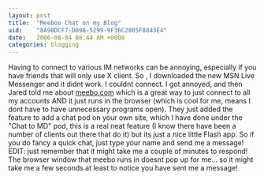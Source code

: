 ```yaml
---
layout: post
title:  "Meeboo Chat on my Blog"
uid:	"8A98DCF7-D098-5299-9F36C2805F8843E4"
date:   2006-08-04 08:44 AM +0000
categories: blogging
---
```

<p>Having to connect to various IM networks can be annoying, especially if you have friends that will only use X client. So , I downloaded the new MSN Live Messenger and it didnt work. I couldnt connect. I got annoyed, and then Jared told me about <a href="http://www.meebo.com">meebo.com</a> which is a great way to just connect to all my accounts AND it just runs in the browser (which is cool for me, means I dont have to have unnecessary programs open). They just added the feature to add a chat pod on your own site, which I have done under the "Chat to MD" pod, this is a real neat feature (I know there have been a number of clients out there that do it) but its just a nice little Flash app. So if you do fancy a quick chat, just type your name and send me a message!
EDIT: just remember that it might take me a couple of minutes to respond! The browser window that meebo runs in doesnt pop up for me... so it might take me a few seconds at least to notice you have sent me a message!</p>